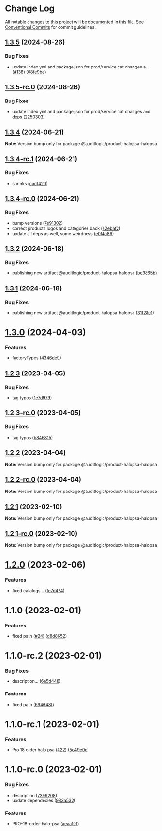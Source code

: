 # Change Log

All notable changes to this project will be documented in this file.
See [Conventional Commits](https://conventionalcommits.org) for commit guidelines.

## [1.3.5](https://github.com/auditlogic/product/compare/@auditlogic/product-halopsa-halopsa@1.3.4...@auditlogic/product-halopsa-halopsa@1.3.5) (2024-08-26)


### Bug Fixes

* update index yml and package json for prod/service cat changes a… ([#138](https://github.com/auditlogic/product/issues/138)) ([08fe9be](https://github.com/auditlogic/product/commit/08fe9beb1c8457462a19bc69caa02e6212d97e1a))





## [1.3.5-rc.0](https://github.com/auditlogic/product/compare/@auditlogic/product-halopsa-halopsa@1.3.4...@auditlogic/product-halopsa-halopsa@1.3.5-rc.0) (2024-08-26)


### Bug Fixes

* update index yml and package json for prod/service cat changes and deps ([2250303](https://github.com/auditlogic/product/commit/225030363a363608240135b7ebed386b28f01e4b))





## [1.3.4](https://github.com/auditlogic/product/compare/@auditlogic/product-halopsa-halopsa@1.3.4-rc.1...@auditlogic/product-halopsa-halopsa@1.3.4) (2024-06-21)

**Note:** Version bump only for package @auditlogic/product-halopsa-halopsa





## [1.3.4-rc.1](https://github.com/auditlogic/product/compare/@auditlogic/product-halopsa-halopsa@1.3.4-rc.0...@auditlogic/product-halopsa-halopsa@1.3.4-rc.1) (2024-06-21)


### Bug Fixes

* shrinks ([cac1420](https://github.com/auditlogic/product/commit/cac14200fefcd8183ab69fe89a47bd3f70f563e9))





## [1.3.4-rc.0](https://github.com/auditlogic/product/compare/@auditlogic/product-halopsa-halopsa@1.3.2...@auditlogic/product-halopsa-halopsa@1.3.4-rc.0) (2024-06-21)


### Bug Fixes

* bump versions ([7e91302](https://github.com/auditlogic/product/commit/7e913023b8b312150ed7762c32fbbe616be71de5))
* correct products logos and categories back ([a2ebaf2](https://github.com/auditlogic/product/commit/a2ebaf2efe8e232e6ff22c774c456048771f9469))
* update all deps as well, some weirdness ([e0f4a86](https://github.com/auditlogic/product/commit/e0f4a864714e2d3de6bbf3da014d5312fe53be2f))





## [1.3.2](https://github.com/auditlogic/product/compare/@auditlogic/product-halopsa-halopsa@1.3.1...@auditlogic/product-halopsa-halopsa@1.3.2) (2024-06-18)


### Bug Fixes

* publishing new artifact @auditlogic/product-halopsa-halopsa ([be9865b](https://github.com/auditlogic/product/commit/be9865ba35934eb7867b58a84e8f690c12a2041d))





## [1.3.1](https://github.com/auditlogic/product/compare/@auditlogic/product-halopsa-halopsa@1.3.0...@auditlogic/product-halopsa-halopsa@1.3.1) (2024-06-18)


### Bug Fixes

* publishing new artifact @auditlogic/product-halopsa-halopsa ([31f28c1](https://github.com/auditlogic/product/commit/31f28c1e0139b2ce96fd54bf34ca45a2f6eee03b))





# [1.3.0](https://github.com/auditlogic/product/compare/@auditlogic/product-halopsa-halopsa@1.2.3...@auditlogic/product-halopsa-halopsa@1.3.0) (2024-04-03)


### Features

* factoryTypes ([4346de9](https://github.com/auditlogic/product/commit/4346de92693aee892fccf725338ffc7b80ab182b))





## [1.2.3](https://github.com/auditlogic/product/compare/@auditlogic/product-halopsa-halopsa@1.2.2...@auditlogic/product-halopsa-halopsa@1.2.3) (2023-04-05)


### Bug Fixes

* tag typos  ([1e7d979](https://github.com/auditlogic/product/commit/1e7d979fd6e01d0e2881da2fdaa891d1c66bd112))





## [1.2.3-rc.0](https://github.com/auditlogic/product/compare/@auditlogic/product-halopsa-halopsa@1.2.2...@auditlogic/product-halopsa-halopsa@1.2.3-rc.0) (2023-04-05)


### Bug Fixes

* tag typos ([b846815](https://github.com/auditlogic/product/commit/b846815a00ed2bf9e3224e7c5363515b8067aeb9))





## [1.2.2](https://github.com/auditlogic/product/compare/@auditlogic/product-halopsa-halopsa@1.2.1...@auditlogic/product-halopsa-halopsa@1.2.2) (2023-04-04)

**Note:** Version bump only for package @auditlogic/product-halopsa-halopsa





## [1.2.2-rc.0](https://github.com/auditlogic/product/compare/@auditlogic/product-halopsa-halopsa@1.2.1...@auditlogic/product-halopsa-halopsa@1.2.2-rc.0) (2023-04-04)

**Note:** Version bump only for package @auditlogic/product-halopsa-halopsa





## [1.2.1](https://github.com/auditlogic/product/compare/@auditlogic/product-halopsa-halopsa@1.2.0...@auditlogic/product-halopsa-halopsa@1.2.1) (2023-02-10)

**Note:** Version bump only for package @auditlogic/product-halopsa-halopsa





## [1.2.1-rc.0](https://github.com/auditlogic/product/compare/@auditlogic/product-halopsa-halopsa@1.2.0...@auditlogic/product-halopsa-halopsa@1.2.1-rc.0) (2023-02-10)

**Note:** Version bump only for package @auditlogic/product-halopsa-halopsa





# [1.2.0](https://github.com/auditlogic/product/compare/@auditlogic/product-halopsa-halopsa@1.1.0...@auditlogic/product-halopsa-halopsa@1.2.0) (2023-02-06)


### Features

* fixed  catalogs... ([fe7d474](https://github.com/auditlogic/product/commit/fe7d4740077ae11bc8a0d7375bbf2c182448c261))





# 1.1.0 (2023-02-01)


### Features

*  fixed path ([#24](https://github.com/auditlogic/product/issues/24)) ([d8d8652](https://github.com/auditlogic/product/commit/d8d8652a266a094e0459634aa79fc1a464e42aa1))





# 1.1.0-rc.2 (2023-02-01)


### Bug Fixes

* description... ([6a5d448](https://github.com/auditlogic/product/commit/6a5d448626c6101ac86949be1e389437c6f84811))


### Features

*  fixed path ([694648f](https://github.com/auditlogic/product/commit/694648fbc2c0aa6b30d805edca77468f666400b3))





# 1.1.0-rc.1 (2023-02-01)


### Features

* Pro 18 order halo psa ([#22](https://github.com/auditlogic/product/issues/22)) ([5e49e0c](https://github.com/auditlogic/product/commit/5e49e0c02e989ef96fb62cbc2948e3f877412b58))





# 1.1.0-rc.0 (2023-02-01)


### Bug Fixes

* description ([7399208](https://github.com/auditlogic/product/commit/73992088a97672277bd00f2383a452db5f9a7d4c))
* update dependecies ([983a532](https://github.com/auditlogic/product/commit/983a5324082314e88dbff1dffc15f1fa2a1350c1))


### Features

* PRO-18-order-halo-psa ([aeaa10f](https://github.com/auditlogic/product/commit/aeaa10f3c486c4cc3e02a04d561ee0dd271200dc))
